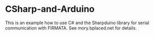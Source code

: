 CSharp-and-Arduino
==================

This is an example how to use C# and the Sharpduino library for serial communication with FIRMATA. 
See mory.bplaced.net for details.
